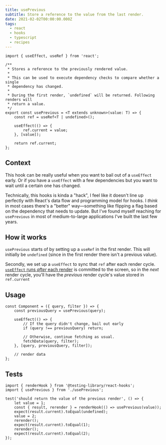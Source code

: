 ```yaml
---
title: usePrevious
subtitle: Store a reference to the value from the last render.
date: 2021-02-02T00:00:00.000Z
tags:
  - react
  - hooks
  - typescript
  - recipes
---
```


```tsx
import { useEffect, useRef } from 'react';

/**
 * Stores a reference to the previously rendered value.
 *
 * This can be used to execute dependency checks to compare whether a single
 * dependency has changed.
 *
 * During the first render, `undefined` will be returned. Following renders will
 * return a value.
 */
export const usePrevious = <T extends unknown>(value: T) => {
	const ref = useRef<T | undefined>();

	useEffect(() => {
		ref.current = value;
	}, [value]);

	return ref.current;
};
```

## Context

This hook can be really useful when you want to bail out of a `useEffect` early. Or if you have a `useEffect` with a few dependencies but you want to wait until a certain one has changed.

Technically, this hooks is kinda a "hack", I feel like it doesn't line up perfectly with React's data flow and programming model for hooks. I _think_ in most cases there's a "better" way—something like flipping a flag based on the dependency that needs to update. But I've found myself reaching for `usePrevious` in most of medium-to-large applications I've built the last few years.

## How it works

`usePrevious` starts of by setting up a `useRef` in the first render. This will initially be `undefined` (since in the first render there isn't a previous value).

Secondly, we set up a `useEffect` to sync that `ref` after each render cycle. [`useEffect` runs _after_ each render](https://reactjs.org/docs/hooks-reference.html#useeffect) is committed to the screen, so in the _next_ render cycle, you'll have the _previous_ render cycle's value stored in `ref.current`

## Usage

```tsx
const Component = ({ query, filter }) => {
	const previousQuery = usePrevious(query);

	useEffect(() => {
		// If the query didn't change, bail out early
		if (query !== previousQuery) return;

		// Otherwise, continue fetching as usual.
		fetchData(query, filter);
	}, [query, previousQuery, filter]);

	// render data
};
```

## Tests

```tsx
import { renderHook } from '@testing-library/react-hooks';
import { usePrevious } from './usePrevious';

test('should return the value of the previous render', () => {
	let value = 1;
	const { result, rerender } = renderHook(() => usePrevious(value));
	expect(result.current).toEqual(undefined);
	value = 2;
	rerender();
	expect(result.current).toEqual(1);
	rerender();
	expect(result.current).toEqual(2);
});
```
